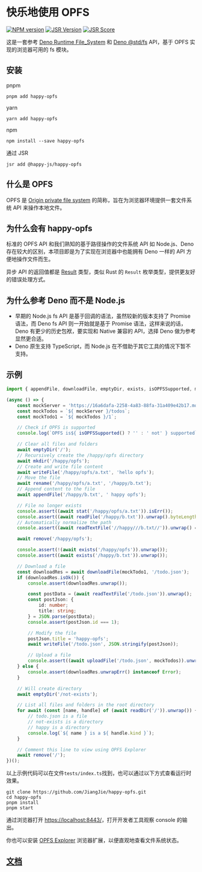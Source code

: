 # 快乐地使用 OPFS

[![NPM version](http://img.shields.io/npm/v/happy-opfs.svg)](https://npmjs.org/package/happy-opfs)
[![JSR Version](https://jsr.io/badges/@happy-js/happy-opfs)](https://jsr.io/@happy-js/happy-opfs)
[![JSR Score](https://jsr.io/badges/@happy-js/happy-opfs/score)](https://jsr.io/@happy-js/happy-opfs/score)

这是一套参考 [Deno Runtime File_System](https://deno.land/api#File_System) 和 [Deno @std/fs](https://jsr.io/@std/fs) API，基于 OPFS 实现的浏览器可用的 fs 模块。

## 安装

pnpm

```
pnpm add happy-opfs
```

yarn

```
yarn add happy-opfs
```

npm

```
npm install --save happy-opfs
```

通过 JSR

```
jsr add @happy-js/happy-opfs
```

## 什么是 OPFS

OPFS 是 [Origin private file system](https://developer.mozilla.org/en-US/docs/Web/API/File_System_API/Origin_private_file_system) 的简称，旨在为浏览器环境提供一套文件系统 API 来操作本地文件。

## 为什么会有 happy-opfs

标准的 OPFS API 和我们熟知的基于路径操作的文件系统 API 如 Node.js、Deno 存在较大的区别，本项目即是为了实现在浏览器中也能拥有 Deno 一样的 API 方便地操作文件而生。

异步 API 的返回值都是 [Result](https://github.com/JiangJie/happy-rusty) 类型，类似 Rust 的 `Result` 枚举类型，提供更友好的错误处理方式。

## 为什么参考 Deno 而不是 Node.js

-   早期的 Node.js fs API 是基于回调的语法，虽然较新的版本支持了 Promise 语法，而 Deno fs API 则一开始就是基于 Promise 语法，这样来说的话，Deno 有更少的历史包袱，要实现和 Native 兼容的 API，选择 Deno 做为参考显然更合适。
-   Deno 原生支持 TypeScript，而 Node.js 在不借助于其它工具的情况下暂不支持。

## 示例

```ts
import { appendFile, downloadFile, emptyDir, exists, isOPFSSupported, mkdir, readDir, readFile, readTextFile, remove, rename, stat, uploadFile, writeFile } from 'happy-opfs';

(async () => {
    const mockServer = 'https://16a6dafa-2258-4a83-88fa-31a409e42b17.mock.pstmn.io';
    const mockTodos = `${ mockServer }/todos`;
    const mockTodo1 = `${ mockTodos }/1`;

    // Check if OPFS is supported
    console.log(`OPFS is${ isOPFSSupported() ? '' : ' not' } supported`);

    // Clear all files and folders
    await emptyDir('/');
    // Recursively create the /happy/opfs directory
    await mkdir('/happy/opfs');
    // Create and write file content
    await writeFile('/happy/opfs/a.txt', 'hello opfs');
    // Move the file
    await rename('/happy/opfs/a.txt', '/happy/b.txt');
    // Append content to the file
    await appendFile('/happy/b.txt', ' happy opfs');

    // File no longer exists
    console.assert((await stat('/happy/opfs/a.txt')).isErr());
    console.assert((await readFile('/happy/b.txt')).unwrap().byteLength === 21);
    // Automatically normalize the path
    console.assert((await readTextFile('//happy///b.txt//')).unwrap() === 'hello opfs happy opfs');

    await remove('/happy/opfs');

    console.assert(!(await exists('/happy/opfs')).unwrap());
    console.assert((await exists('/happy/b.txt')).unwrap());

    // Download a file
    const downloadRes = await downloadFile(mockTodo1, '/todo.json');
    if (downloadRes.isOk()) {
        console.assert(downloadRes.unwrap());

        const postData = (await readTextFile('/todo.json')).unwrap();
        const postJson: {
            id: number;
            title: string;
        } = JSON.parse(postData);
        console.assert(postJson.id === 1);

        // Modify the file
        postJson.title = 'happy-opfs';
        await writeFile('/todo.json', JSON.stringify(postJson));

        // Upload a file
        console.assert((await uploadFile('/todo.json', mockTodos)).unwrap());
    } else {
        console.assert(downloadRes.unwrapErr() instanceof Error);
    }

    // Will create directory
    await emptyDir('/not-exists');

    // List all files and folders in the root directory
    for await (const [name, handle] of (await readDir('/')).unwrap()) {
        // todo.json is a file
        // not-exists is a directory
        // happy is a directory
        console.log(`${ name } is a ${ handle.kind }`);
    }

    // Comment this line to view using OPFS Explorer
    await remove('/');
})();
```

以上示例代码可以在文件`tests/index.ts`找到，也可以通过以下方式查看运行时效果。

```
git clone https://github.com/JiangJie/happy-opfs.git
cd happy-opfs
pnpm install
pnpm start
```

通过浏览器打开 [https://localhost:8443/](https://localhost:8443/)，打开开发者工具观察 console 的输出。

你也可以安装 [OPFS Explorer](https://chromewebstore.google.com/detail/acndjpgkpaclldomagafnognkcgjignd) 浏览器扩展，以便直观地查看文件系统状态。

## [文档](docs/index.md)